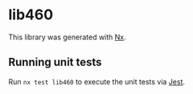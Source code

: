 # lib460

This library was generated with [Nx](https://nx.dev).


## Running unit tests

Run `nx test lib460` to execute the unit tests via [Jest](https://jestjs.io).


